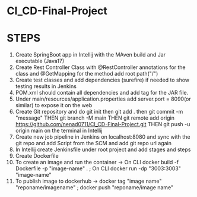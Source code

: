 # CI_CD-Final-Project
# STEPS
1. Create SpringBoot app in Intellij with the MAven build and Jar executable (Java17)
2. Create Rest Controller Class with @RestController annotations for the class and @GetMapping for the method add root path("/")
3. Create test classes and add dependencies (surefire) if needed to show testing results in Jenkins
3. POM.xml should contain all dependencies and add <finalname> tag for the JAR file.
4. Under main/resources/application.properties add server.port = 8090(or similar) to expose it on the web 
5. Create Git repository and do git init then git add . then git commit -m "message" THEN git branch -M main  THEN  git remote add origin https://github.com/nenad0711/CI_CD-Final-Project.git THEN git push -u origin main on the terminal in Intellij
6. Create new job pipeline in Jenkins on localhost:8080 and sync with the git repo and add Script from the SCM and add git repo url again 
7. In Intellij create Jenkinsfile under root project and add stages and steps
8. Create Dockerfile
9. To create an image and run the container -> On CLI docker build -f Dockerfile -p "image-name" . ; On CLI docker run -dp "3003:3003" "image-name"
10. To publish image to dockerhub -> docker tag "image name" "reponame/imagename" ; docker push "reponame/image name"

